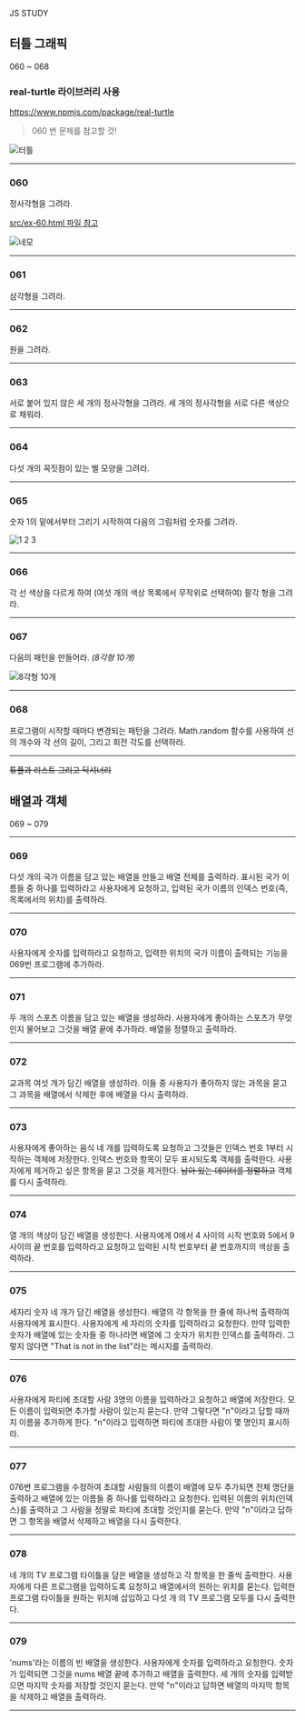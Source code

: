 JS STUDY


## 터틀 그래픽

060 ~ 068

### real-turtle 라이브러리 사용

https://www.npmjs.com/package/real-turtle

> 060 번 문제를 참고할 것!

![터틀](./public/images/turtle-drawing.png)

---

### 060

정사각형을 그려라.

[src/ex-60.html 파일 참고](src/ex-60.html)

![네모](./public/images/square.png)

---

### 061

삼각형을 그려라.

---

### 062

원을 그려라.

---

### 063

서로 붙어 있지 않은 세 개의 정사각형을 그려라.
세 개의 정사각형을 서로 다른 색상으로 채워라.

---

### 064

다섯 개의 꼭짓점이 있는 별 모양을 그려라.

---

### 065

숫자 1의 밑에서부터 그리기 시작하여 다음의 그림처럼 숫자를 그려라.

![1 2 3](./public/images/num-123.png)

---

### 066

각 선 색상을 다르게 하여 (여섯 개의 색상 목록에서 무작위로 선택하여) 팔각 형을 그려라.

---

### 067

다음의 패턴을 만들어라. _(8각형 10개)_

![8각형 10개](./public/images/ten-octagons.png)

---

### 068

프로그램이 시작할 때마다 변경되는 패턴을 그려라. Math.random 함수를 사용하여 선의 개수와 각 선의 길이, 그리고 회전 각도를 선택하라.

---

~~튜플과 리스트 그리고 딕셔너리~~

## 배열과 객체

069 ~ 079

---

### 069

다섯 개의 국가 이름을 담고 있는 배열을 만들고 배열 전체를 출력하라.
표시된 국가 이름들 중 하나를 입력하라고 사용자에게 요청하고,
입력된 국가 이름의 인덱스 번호(즉, 목록에서의 위치)를 출력하라.

---

### 070

사용자에게 숫자를 입력하라고 요청하고, 입력한 위치의 국가 이름이 출력되는 기능을 069번 프로그램에 추가하라.

---

### 071

두 개의 스포츠 이름을 담고 있는 배열을 생성하라.
사용자에게 좋아하는 스포츠가 무엇인지 물어보고 그것을 배열 끝에 추가하라.
배열을 정렬하고 출력하라.

---

### 072

교과목 여섯 개가 담긴 배열을 생성하라.
이들 중 사용자가 좋아하지 않는 과목을 묻고 그 과목을 배열에서 삭제한 후에 배열을 다시 출력하라.

---

### 073

사용자에게 좋아하는 음식 네 개를 입력하도록 요청하고 그것들은 인덱스 번호 1부터 시작하는 객체에 저장한다.
인덱스 번호와 항목이 모두 표시되도록 객체를 출력한다.
사용자에게 제거하고 싶은 항목을 묻고 그것을 제거한다.
~~남아 있는 데이터를 정렬하고~~ 객체를 다시 출력하라.

---

### 074

열 개의 색상이 담긴 배열을 생성한다.
사용자에게 0에서 4 사이의 시작 번호와 5에서 9 사이의 끝 번호를 입력하라고 요청하고
입력된 시작 번호부터 끝 번호까지의 색상을 출력하라.

---

### 075

세자리 숫자 네 개가 담긴 배열을 생성한다.
배열의 각 항목을 한 줄에 하나씩 출력하여 사용자에게 표시한다.
사용자에게 세 자리의 숫자를 입력하라고 요청한다.
만약 입력한 숫자가 배열에 있는 숫자들 중 하나라면 배열에 그 숫자가 위치한 인덱스를 출력하라.
그렇지 않다면 "That is not in the list"라는 메시지를 출력하라.

---

### 076

사용자에게 파티에 초대할 사람 3명의 이름을 입력하라고 요청하고 배열에 저장한다.
모든 이름이 입력되면 추가할 사람이 있는지 묻는다.
만약 그렇다면 "n"이라고 답할 때까지 이름을 추가하게 한다.
"n"이라고 입력하면 파티에 초대한 사람이 몇 명인지 표시하라.

---

### 077

076번 프로그램을 수정하여 초대할 사람들의 이름이 배열에 모두 추가되면 전체 명단을 출력하고 배열에 있는 이름들 중 하나를 입력하라고 요청한다.
입력된 이름의 위치(인덱스)를 출력하고 그 사람을 정말로 파티에 초대할 것인지를 묻는다.
만약 "n"이라고 답하면 그 항목을 배열서 삭제하고 배열을 다시 출력한다.

---

### 078

네 개의 TV 프로그램 타이틀을 담은 배열을 생성하고 각 항목을 한 줄씩 출력한다.
사용자에게 다른 프로그램을 입력하도록 요청하고 배열에서의 원하는 위치를 묻는다.
입력한 프로그램 타이틀을 원하는 위치에 삽입하고 다섯 개 의 TV 프로그램 모두를 다시 출력한다.

---

### 079

'nums'라는 이름의 빈 배열을 생성한다.
사용자에게 숫자를 입력하라고 요청한다.
숫자가 입력되면 그것을 nums 배열 끝에 추가하고 배열을 출력한다.
세 개의 숫자를 입력받으면 마지막 숫자를 저장할 것인지 묻는다.
만약 "n"이라고 답하면 배열의 마지막 항목을 삭제하고 배열을 출력하라.

---
